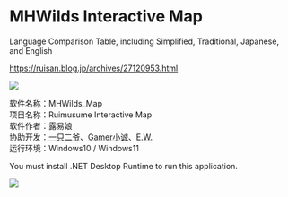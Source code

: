 # MHWilds Interactive Map
Language Comparison Table, including Simplified, Traditional, Japanese, and English

https://ruisan.blog.jp/archives/27120953.html

<img src="https://livedoor.blogimg.jp/ruimusume/imgs/9/4/9466ec7f.png">

软件名称：MHWilds_Map<br>
项目名称：Ruimusume Interactive Map<br>
软件作者：露易娘<br>
协助开发：<a href="https://space.bilibili.com/52904" target="_blank">一只二爷</a>、<a href="https://live.bilibili.com/23261060?visit_id=sikxzm676n4" target="_blank">Gamer小诚</a>、<a href="https://space.bilibili.com/1339783" target="_blank">E.W.</a><br>
运行环境：Windows10 / Windows11

You must install .NET Desktop Runtime to run this application.

<img src="https://livedoor.blogimg.jp/ruimusume/imgs/7/0/70a53f1f.png">
